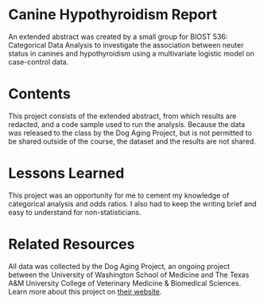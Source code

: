 # Canine Hypothyroidism Report 

An extended abstract was created by a small group for BIOST 536: Categorical Data Analysis to investigate the association between neuter status in canines and hypothyroidism using a multivariate logistic model on case-control data.

# Contents

This project consists of the extended abstract, from which results are redacted, and a code sample used to run the analysis. Because the data was released to the class by the Dog Aging Project, but is not permitted to be shared outside of the course, the dataset and the results are not shared. 

# Lessons Learned

This project was an opportunity for me to cement my knowledge of categorical analysis and odds ratios. I also had to keep the writing brief and easy to understand for non-statisticians. 

# Related Resources

All data was collected by the Dog Aging Project, an ongoing project between the University of Washington School of Medicine and The Texas A&M University College of Veterinary Medicine & Biomedical Sciences. Learn more about this project on [their website](https://dogagingproject.org/). 